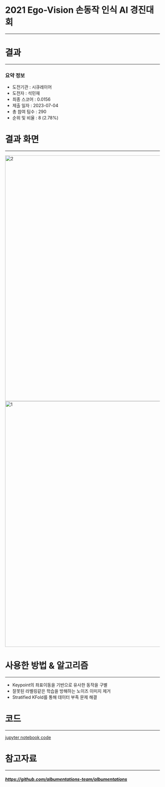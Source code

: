 # 2021 Ego-Vision 손동작 인식 AI 경진대회
---
# 결과
---
### 요약 정보
* 도전기관 : 시큐레이어
* 도전자 : 석민재
* 최종 스코어 : 0.0156
* 제출 일자 : 2023-07-04
* 총 참여 팀수 : 290
* 순위 및 비율 : 8 (2.78%)

# 결과 화면
---
<img width="800" alt="2" src="https://github.com/Jsonseok/SecuLayer/assets/112038669/d2e3a452-181d-4c65-bd4c-5c348c31b7fa">
<img width="800" alt="1" src="https://github.com/Jsonseok/SecuLayer/assets/112038669/42da86c1-8a9e-43c1-9824-f8ff91cfeba9">


# 사용한 방법 & 알고리즘
---
* Keypoint의 좌표이동을 기반으로 유사한 동작을 구별
* 잘못된 라벨링같은 학습을 방해하는 노이즈 이미지 제거
* Stratified KFold를 통해 데이터 부족 문제 해결

# 코드
---
[jupyter notebook code](main.ipynb)

# 참고자료
---
##### https://github.com/albumentations-team/albumentations
